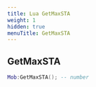 ```yaml
---
title: Lua GetMaxSTA
weight: 1
hidden: true
menuTitle: GetMaxSTA
---
```

## GetMaxSTA
```lua
Mob:GetMaxSTA(); -- number
```